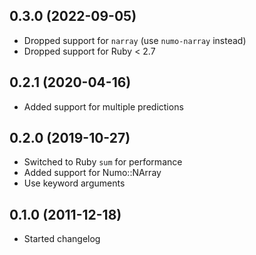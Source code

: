 ## 0.3.0 (2022-09-05)

- Dropped support for `narray` (use `numo-narray` instead)
- Dropped support for Ruby < 2.7

## 0.2.1 (2020-04-16)

- Added support for multiple predictions

## 0.2.0 (2019-10-27)

- Switched to Ruby `sum` for performance
- Added support for Numo::NArray
- Use keyword arguments

## 0.1.0 (2011-12-18)

- Started changelog

